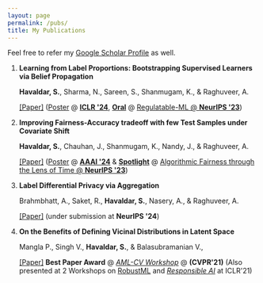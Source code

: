 ```yaml
---
layout: page
permalink: /pubs/
title: My Publications
---
```


Feel free to refer my [Google Scholar Profile](https://scholar.google.com/citations?user=kLk_Ep0AAAAJ&hl=en) as well.

1. **Learning from Label Proportions: Bootstrapping Supervised Learners via Belief Propagation**
   
    **Havaldar, S.**, Sharma, N., Sareen, S., Shanmugam, K., & Raghuveer, A.
   
    [[Paper]](https://arxiv.org/abs/2310.08056) ([Poster](https://iclr.cc/virtual/2024/poster/18905) @ [**ICLR '24**](https://iclr.cc/), [**Oral**](https://neurips.cc/virtual/2023/80599) @ [Regulatable-ML @ **NeurIPS '23**](https://regulatableml.github.io/neurips2023/))

2. **Improving Fairness-Accuracy tradeoff with few Test Samples under Covariate Shift**
   
   **Havaldar, S.**, Chauhan, J., Shanmugam, K., Nandy, J., & Raghuveer, A.
   
   [[Paper]](https://arxiv.org/abs/2310.07535) ([Poster](https://underline.io/lecture/93241-fairness-under-covariate-shift-improving-fairness-accuracy-tradeoff-with-few-unlabeled-test-samples) @ [**AAAI '24**](https://aaai.org/aaai-conference/) & [**Spotlight**](https://neurips.cc/virtual/2023/77753) @ [Algorithmic Fairness through the Lens of Time @ **NeurIPS '23**](https://www.afciworkshop.org/aft2023/home))

3. **Label Differential Privacy via Aggregation**

   Brahmbhatt, A., Saket, R., **Havaldar, S.**, Nasery, A., & Raghuveer, A.
   
   [[Paper]](https://arxiv.org/abs/2310.10092) (under submission at **NeurIPS '24**)

4. **On the Benefits of Defining Vicinal Distributions in Latent Space**

    Mangla P., Singh V., **Havaldar, S.**, & Balasubramanian V., 
   
   [[Paper]](https://arxiv.org/pdf/2003.06566.pdf) **Best Paper Award** @ [*AML-CV Workshop*](https://aisecure-workshop.github.io/amlcvpr2021) @ **(CVPR'21)** (Also presented at 2 Workshops on [RobustML](https://sites.google.com/connect.hku.hk/robustml-2021/home) and
   [*Responsible AI*](https://sites.google.com/view/rai-workshop/home) at ICLR'21) 
